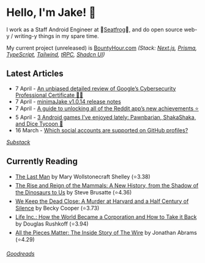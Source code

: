   # Hello, I'm Jake! 👋

I work as a Staff Android Engineer at 🐸[Seatfrog](https://seatfrog.com/)🐸, and do open source web-y / writing-y things in my spare time. 

My current project (unreleased) is [BountyHour.com](https://bountyhour.com) *(Stack: [Next.js](https://nextjs.org/), [Prisma](https://www.prisma.io/), [TypeScript](https://www.typescriptlang.org/), [Tailwind](https://tailwindcss.com/), [tRPC](https://trpc.io/), [Shadcn UI](https://ui.shadcn.com/))*

## Latest Articles
<!-- feed start -->
- 7 April - [An unbiased detailed review of Google’s Cybersecurity Professional Certificate 👨‍💻]()
- 7 April - [minimaJake v1.0.14 release notes]()
- 7 April - [A guide to unlocking all of the Reddit app’s new achievements ⭐]()
- 5 April - [3 Android games I’ve enjoyed lately: Pawnbarian, ShakaShaka, and Dice Tycoon 🎲]()
- 16 March - [Which social accounts are supported on GitHub profiles?]()
<!-- feed end -->
*[Substack](https://jakeweeklee.substack.com)*

## Currently Reading
<!-- GOODREADS-LIST:START -->
- [The Last Man](https://www.goodreads.com/review/show/5625209475?utm_medium=api&utm_source=rss) by Mary Wollstonecraft Shelley (⭐️3.38)
- [The Rise and Reign of the Mammals: A New History, from the Shadow of the Dinosaurs to Us](https://www.goodreads.com/review/show/6282580167?utm_medium=api&utm_source=rss) by Steve Brusatte (⭐️4.36)
- [We Keep the Dead Close: A Murder at Harvard and a Half Century of Silence](https://www.goodreads.com/review/show/4630812393?utm_medium=api&utm_source=rss) by Becky Cooper (⭐️3.73)
- [Life Inc.: How the World Became a Corporation and How to Take it Back](https://www.goodreads.com/review/show/4929643188?utm_medium=api&utm_source=rss) by Douglas Rushkoff (⭐️3.94)
- [All the Pieces Matter: The Inside Story of The Wire](https://www.goodreads.com/review/show/3906682809?utm_medium=api&utm_source=rss) by Jonathan Abrams (⭐️4.29)
<!-- GOODREADS-LIST:END -->
*[Goodreads](https://goodreads.com/jakesteam)*

